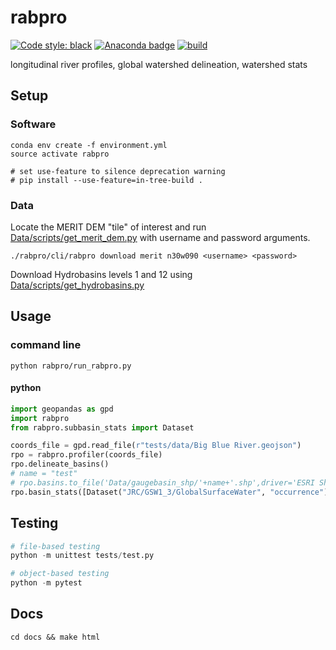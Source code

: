 # rabpro

[![Code style: black](https://img.shields.io/badge/code%20style-black-000000.svg)](https://github.com/psf/black) [![Anaconda badge](https://anaconda.org/jschwenk/rabpro/badges/version.svg)](https://anaconda.org/jschwenk/rabpro) [![build](https://github.com/jonschwenk/rabpro/actions/workflows/build.yaml/badge.svg)](https://github.com/jonschwenk/rabpro/actions/workflows/build.yaml)

longitudinal river profiles, global watershed delineation, watershed stats

## Setup

### Software

```shell
conda env create -f environment.yml
source activate rabpro

# set use-feature to silence deprecation warning
# pip install --use-feature=in-tree-build . 
```

### Data

Locate the MERIT DEM "tile" of interest and run [Data/scripts/get_merit_dem.py](Data/scripts/get_merit_dem.py) with username and password arguments.

```shell
./rabpro/cli/rabpro download merit n30w090 <username> <password>
```

Download Hydrobasins levels 1 and 12 using [Data/scripts/get_hydrobasins.py](Data/scripts/get_hydrobasins.py)

## Usage

### command line

```shell
python rabpro/run_rabpro.py
```

#### python

```python
import geopandas as gpd
import rabpro
from rabpro.subbasin_stats import Dataset

coords_file = gpd.read_file(r"tests/data/Big Blue River.geojson")
rpo = rabpro.profiler(coords_file)
rpo.delineate_basins()
# name = "test"
# rpo.basins.to_file('Data/gaugebasin_shp/'+name+'.shp',driver='ESRI Shapefile')
rpo.basin_stats([Dataset("JRC/GSW1_3/GlobalSurfaceWater", "occurrence")])
```

## Testing

```python
# file-based testing
python -m unittest tests/test.py

# object-based testing
python -m pytest
```

## Docs

```shell
cd docs && make html
```
